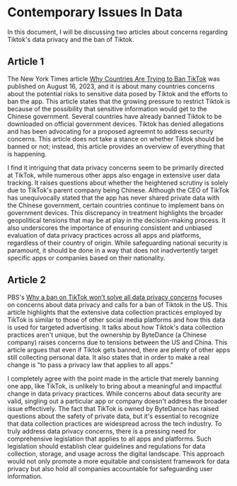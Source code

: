 # Contemporary Issues In Data

In this document, I will be discussing two articles about concerns regarding Tiktok's data privacy and the ban of Tiktok.

## Article 1

The New York Times article [Why Countries Are Trying to Ban TikTok](https://www.nytimes.com/article/tiktok-ban.html) was published on August 16, 2023, and it is about many countries concerns about the potential risks to sensitive data posed by Tiktok and the efforts to ban the app. This article states that the growing pressure to restrict Tiktok is because of the possibility that sensitive information would get to the Chinese government. Several countries have already banned Tiktok to be downloaded on official government devices. Tiktok has denied allegations and has been advocating for a proposed agreemnt to address security concerns. This article does not take a stance on whether Tiktok should be banned or not; instead, this article provides an overview of everything that is happening.

I find it intriguing that data privacy concerns seem to be primarily directed at TikTok, while numerous other apps also engage in extensive user data tracking. It raises questions about whether the heightened scrutiny is solely due to TikTok's parent company being Chinese. Although the CEO of TikTok has unequivocally stated that the app has never shared private data with the Chinese government, certain countries continue to implement bans on government devices. This discrepancy in treatment highlights the broader geopolitical tensions that may be at play in the decision-making process. It also underscores the importance of ensuring consistent and unbiased evaluation of data privacy practices across all apps and platforms, regardless of their country of origin. While safeguarding national security is paramount, it should be done in a way that does not inadvertently target specific apps or companies based on their nationality.


## Article 2

PBS's [Why a ban on TikTok won’t solve all data privacy concerns](https://www.pbs.org/newshour/nation/why-a-ban-on-tiktok-wont-solve-all-data-privacy-concerns) focuses on concerns about data privacy and calls for a ban of Tiktok in the US. This article highlights that the extensive data collection practices employed by TikTok is similar to those of other social media platforms and how this data is used for targeted advertising. It talks about how Tiktok's data collection practices aren't unique, but the ownership by ByteDance (a Chinese company) raises concerns due to tensions between the US and China. This article argues that even if Tiktok gets banned, there are plenty of other apps still collecting personal data. It also states that in order to make a real change is "to pass a privacy law that applies to all apps."

I completely agree with the point made in the article that merely banning one app, like TikTok, is unlikely to bring about a meaningful and impactful change in data privacy practices. While concerns about data security are valid, singling out a particular app or company doesn't address the broader issue effectively. The fact that TikTok is owned by ByteDance has raised questions about the safety of private data, but it's essential to recognize that data collection practices are widespread across the tech industry. To truly address data privacy concerns, there is a pressing need for comprehensive legislation that applies to all apps and platforms. Such legislation should establish clear guidelines and regulations for data collection, storage, and usage across the digital landscape. This approach would not only promote a more equitable and consistent framework for data privacy but also hold all companies accountable for safeguarding user information.